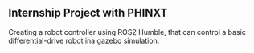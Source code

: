 ## Internship Project with PHINXT
Creating a robot controller using ROS2 Humble, that can control a basic differential-drive robot ina gazebo simulation.
